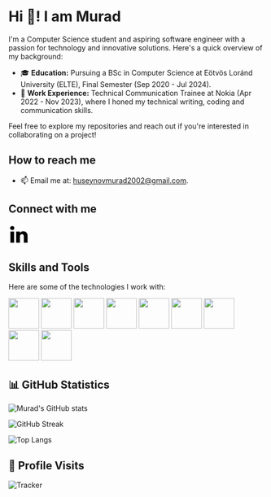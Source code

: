 # Hi 👋! I am Murad

I'm a Computer Science student and aspiring software engineer with a passion for technology and innovative solutions. Here's a quick overview of my background:

- 🎓 **Education:** Pursuing a BSc in Computer Science at Eötvös Loránd University (ELTE), Final Semester (Sep 2020 - Jul 2024).
- 💼 **Work Experience:** Technical Communication Trainee at Nokia (Apr 2022 - Nov 2023), where I honed my technical writing, coding and communication skills.

Feel free to explore my repositories and reach out if you're interested in collaborating on a project!

## How to reach me

- 📫 Email me at: [huseynovmurad2002@gmail.com](mailto:huseynovmurad2002@gmail.com).

## Connect with me

<a href="https://www.linkedin.com/in/huseynovmurad/" target="_blank"><img src="https://github.com/HaeckDesign/Get-Social-Social-Media-Font/blob/master/images/SVG/linkedin.svg" width="40" height="40"></a>


## Skills and Tools

Here are some of the technologies I work with:

<a href="https://developer.mozilla.org/en-US/docs/Web/HTML" target="_blank"><img src="https://github.com/yurijserrano/Github-Profile-Readme-Logos/blob/master/others/html.svg" width="60" height="60"></a>
<a href="https://developer.mozilla.org/en-US/docs/Web/CSS" target="_blank"><img src="https://github.com/yurijserrano/Github-Profile-Readme-Logos/blob/master/others/css.svg" width="60" height="60"></a>
<a href="https://developer.mozilla.org/en-US/docs/Web/JavaScript" target="_blank"><img src="https://github.com/yurijserrano/Github-Profile-Readme-Logos/blob/master/programming%20languages/javascript.svg" width="60" height="60"></a>
<a href="https://www.typescriptlang.org/" target="_blank"><img src="https://github.com/yurijserrano/Github-Profile-Readme-Logos/blob/master/programming%20languages/typescript.svg" width="60" height="60"></a>
<a href="https://reactjs.org/" target="_blank"><img src="https://github.com/yurijserrano/Github-Profile-Readme-Logos/blob/master/frameworks/react.svg" width="60" height="60"></a>
<a href="https://firebase.google.com/" target="_blank"><img src="https://github.com/yurijserrano/Github-Profile-Readme-Logos/blob/master/cloud/firebase.svg" width="60" height="60"></a>
<a href="https://about.gitlab.com/" target="_blank"><img src="https://github.com/yurijserrano/Github-Profile-Readme-Logos/blob/master/cloud/gitlab.svg" width="60" height="60"></a>
<a href="https://nodejs.org/" target="_blank"><img src="https://github.com/yurijserrano/Github-Profile-Readme-Logos/blob/master/frameworks/nodejs.svg" width="60" height="60"></a>
<a href="https://git-scm.com/" target="_blank"><img src="https://github.com/yurijserrano/Github-Profile-Readme-Logos/blob/master/others/git.svg" width="60" height="60"></a>

## 📊 GitHub Statistics

![Murad's GitHub stats](https://github-readme-stats.vercel.app/api?username=muradhuseynov1&show_icons=true&theme=radical)

![GitHub Streak](https://github-readme-streak-stats.herokuapp.com/?user=muradhuseynov1&theme=dark)

![Top Langs](https://github-readme-stats.vercel.app/api/top-langs/?username=muradhuseynov1&layout=compact&theme=radical)

## 👀 Profile Visits

![Tracker](https://github-readme-tracker-fk6qyrfg7-murad-huseynovs-projects.vercel.app/api/track)


